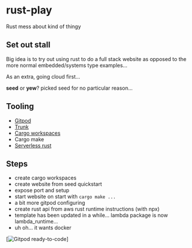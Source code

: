 # rust-play
Rust mess about kind of thingy

## Set out stall

Big idea is to try out using rust to do a full stack website as opposed to the more normal
embedded/systems type examples...

As an extra, going cloud first...

**seed** or **yew**? picked seed for no particular reason...

## Tooling

* [Gitpod](https://gitpod.io/)
* [Trunk](https://trunkrs.dev)
* [Cargo workspaces](https://doc.rust-lang.org/book/ch14-03-cargo-workspaces.html)
* Cargo make
* [Serverless rust](https://github.com/softprops/serverless-rust)

## Steps

* create cargo workspaces
* create website from seed quickstart
* expose port and setup
* start website on start with `cargo make ...`
* a bit more gitpod configuring
* create rust api from aws rust runtime instructions (with npx)
* template has been updated in a while... lambda package is now lambda_runtime...
* uh oh... it wants docker


[![Gitpod ready-to-code](https://img.shields.io/badge/Gitpod-ready--to--code-blue?logo=gitpod)]
